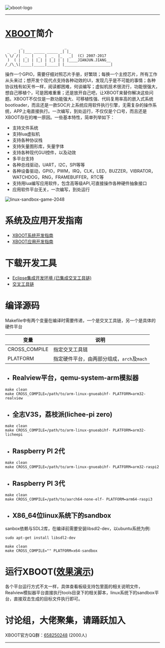 ![xboot-logo]
***
# [XBOOT][xboot-homepage]简介
```
       _                   _                     
 _  _ | |___ _____ _____ _| |_                   
\ \/ /|  _  |  _  |  _  |_   _|  (C) 2007-2017   
 )  ( | |_| | |_| | |_| | | |____JIANJUN.JIANG__ 
/_/\_\|_____|_____|_____| |_____________________|
```
操作一个GPIO，需要仔细对照芯片手册，好繁琐；每换一个主控芯片，所有工作从头来过；想开发个现代点支持各种动效的UI，发现几乎是不可能的事情；各种协议栈有如天书一样，阅读都困难，何谈编写；虚拟机技术很流行，功能很强大，想自己移植个，可是困难重重；还是放开自己吧，让XBOOT来替你解决这些问题。XBOOT不仅仅是一款功能强大、可移植性强、代码复用率高的嵌入式系统bootloader，而且还是一款SOC片上系统应用软件执行引擎，无需复杂的操作系统，APP上电直接执行。一次编写，到处运行，不仅仅是个口号，而且还是XBOOT存在的唯一原因。一些基本特性，简单列举如下：
* 支持文件系统
* 支持lua虚拟机
* 支持各种协议栈
* 支持矢量图形库，矢量字体
* 支持各种现代GUI控件，以及动效
* 多平台支持
* 各种总线驱动，UART，I2C，SPI等等
* 各种设备驱动，GPIO，PWM，IRQ，CLK，LED，BUZZER，VIBRATOR，WATCHDOG，RNG，FRAMEBUFFER，RTC等
* 支持用lua编写应用软件，包含高等级API,可直接操作各种硬件抽象接口
* 应用软件平台无关，一次编写，到处运行

![linux-sandbox-game-2048](https://github.com/xboot/xboot/raw/master/documents/images/linux-sandbox-game-2048.gif)

# 系统及应用开发指南
* [XBOOT系统开发指南](https://github.com/xboot/xboot/blob/master/documents/xboot-system-development-guide.md)
* [XBOOT应用开发指南](https://github.com/xboot/xboot/blob/master/documents/xboot-application-development-guide.md)

# 下载开发工具
* [Eclipse集成开发环境 (已集成交叉工具链)](http://pan.baidu.com/s/1i3ImG0d)
* [交叉工具链](http://pan.baidu.com/s/1dDtssIt)

# 编译源码
Makefile中有两个变量在编译时需要传递，一个是交叉工具链，另一个是具体的硬件平台

| 变量            | 说明                               |
| ------------- | -------------------------------- |
| CROSS_COMPILE | 指定交叉工具链                          |
| PLATFORM      | 指定硬件平台，由两部分组成，`arch`及`mach` |

* ## Realview平台，qemu-system-arm模拟器

```shell
make clean
make CROSS_COMPILE=/path/to/arm-linux-gnueabihf- PLATFORM=arm32-realview
```

* ## 全志V3S，荔枝派(lichee-pi zero)

```shell
make clean
make CROSS_COMPILE=/path/to/arm-linux-gnueabihf- PLATFORM=arm32-licheepi
```

* ## Raspberry PI 2代

```shell
make clean
make CROSS_COMPILE=/path/to/arm-linux-gnueabihf- PLATFORM=arm32-raspi2
```

* ## Raspberry PI 3代

```shell
make clean
make CROSS_COMPILE=/path/to/aarch64-none-elf- PLATFORM=arm64-raspi3
```

* ## X86_64位linux系统下的sandbox

sanbox依赖与SDL2库，在编译前需要安装libsdl2-dev，以ubuntu系统为例:
```shell
sudo apt-get install libsdl2-dev
```
```shell
make clean
make CROSS_COMPILE="" PLATFORM=x64-sandbox
```

# 运行XBOOT([效果演示](https://github.com/xboot/xboot/blob/master/documents/xboot-show-case.md))
各个平台运行方式不太一样，具体查看板级支持包里面的相关说明文件，Realview模拟器平台直接执行tools目录下的相关脚本，linux系统下的sandbox平台，直接双击生成的目标文件执行即可。

# 讨论组，大佬聚集，请踊跃加入
XBOOT官方QQ群：[658250248](https://jq.qq.com/?_wv=1027&k=5BOkXYO) (2000人)

***
[xboot-homepage]:http://xboot.github.io "xboot's homepage"
[xboot-logo]:https://github.com/xboot/xboot/raw/master/developments/logo/xboot-logo.png "xboot's logo"
